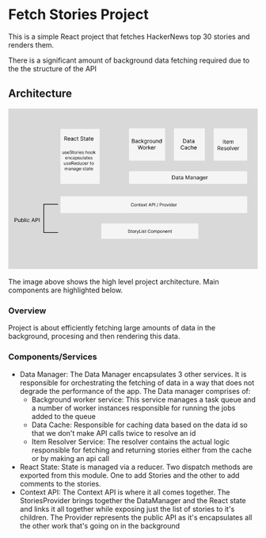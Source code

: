 # Fetch Stories Project

This is a simple React project that fetches HackerNews top 30 stories and renders them.

There is a significant amount of background data fetching required due to the the structure of the API

## Architecture

![Project Architecture](src/assets/architecture.png?raw=true "Project Architecture")

The image above shows the high level project architecture. Main components are highlighted below.

### Overview
Project is about efficiently fetching large amounts of data in the background, procesing and then rendering this data.

### Components/Services

- Data Manager: The Data Manager encapsulates 3 other services. It is responsible for orchestrating the fetching of data in a way that does not degrade the performance of the app. The Data manager comprises of:
    - Background worker service: This service manages a task queue and a number of worker instances responsible for running the jobs added to the queue
    - Data Cache: Responsible for caching data based on the data id so that we don't make API calls twice to resolve an id
    - Item Resolver Service: The resolver contains the actual logic responsible for fetching and returning stories either from the cache or by making an api call
- React State: State is managed via a reducer. Two dispatch methods are exported from this module. One to add Stories and the other to add comments to the stories.
- Context API: The Context API is where it all comes together. The StoriesProvider brings together the DataManager and the React state and links it all together while exposing just the list of stories to it's children. The Provider represents the public API as it's encapsulates all the other work that's going on in the background